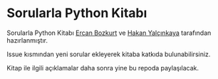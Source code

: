 # Sorularla Python Kitabı

Sorularla Python Kitabı [Ercan Bozkurt](https://github.com/ercanbozkurt) ve [Hakan Yalçınkaya](https://github.com/hakanyalcinkaya/) tarafından hazırlanmıştır.

Issue kısmından yeni sorular ekleyerek kitaba katkıda bulunabilirsiniz.

Kitap ile ilgili açıklamalar daha sonra yine bu repoda paylaşılacak.
